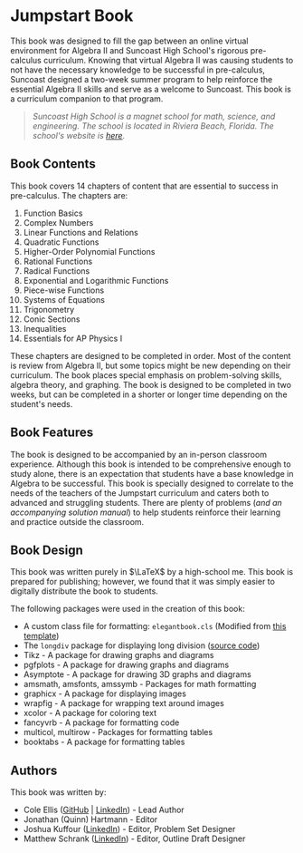 # Jumpstart Book

This book was designed to fill the gap between an online virtual environment for Algebra II and Suncoast High School's rigorous pre-calculus curriculum.  Knowing that virtual Algebra II was causing students to not have the necessary knowledge to be successful in pre-calculus, Suncoast designed a two-week summer program to help reinforce the essential Algebra II skills and serve as a welcome to Suncoast.  This book is a curriculum companion to that program.

> *Suncoast High School is a magnet school for math, science, and engineering.  The school is located in Riviera Beach, Florida.  The school's website is [here](http://www.suh.palmbeachschools.org/).*

## Book Contents

This book covers 14 chapters of content that are essential to success in pre-calculus.  The chapters are:
1. Function Basics
2. Complex Numbers
3. Linear Functions and Relations
4. Quadratic Functions
5. Higher-Order Polynomial Functions
6. Rational Functions
7. Radical Functions
8. Exponential and Logarithmic Functions
9. Piece-wise Functions
10. Systems of Equations
11. Trigonometry
12. Conic Sections
13. Inequalities
14. Essentials for AP Physics I

These chapters are designed to be completed in order. Most of the content is review from Algebra II, but some topics might be new depending on their curriculum.  The book places special emphasis on problem-solving skills, algebra theory, and graphing.  The book is designed to be completed in two weeks, but can be completed in a shorter or longer time depending on the student's needs.

## Book Features

The book is designed to be accompanied by an in-person classroom experience.  Although this book is intended to be comprehensive enough to study alone, there is an expectation that students have a base knowledge in Algebra to be successful.  This book is specially designed to correlate to the needs of the teachers of the Jumpstart curriculum and caters both to advanced and struggling students.  There are plenty of problems (*and an accompanying solution manual*) to help students reinforce their learning and practice outside the classroom.

## Book Design

This book was written purely in $\LaTeX$ by a high-school me.  This book is prepared for publishing; however, we found that it was simply easier to digitally distribute the book to students.

The following packages were used in the creation of this book:
* A custom class file for formatting: `elegantbook.cls` (Modified from [this template](https://github.com/ElegantLaTeX/ElegantLaTeX/blob/master/elegantbook.cls))
* The `longdiv` package for displaying long division ([source code](https://www.ctan.org/pkg/longdiv))
* Tikz - A package for drawing graphs and diagrams
* pgfplots - A package for drawing graphs and diagrams
* Asymptote - A package for drawing 3D graphs and diagrams
* amsmath, amsfonts, amssymb - Packages for math formatting
* graphicx - A package for displaying images
* wrapfig - A package for wrapping text around images
* xcolor - A package for coloring text
* fancyvrb - A package for formatting code
* multicol, multirow - Packages for formatting tables
* booktabs - A package for formatting tables

## Authors

This book was written by:
* Cole Ellis ([GitHub](https://github.com/thecae) | [LinkedIn](https://linkedin.com/in/cole-ellis/2024)) - Lead Author
* Jonathan (Quinn) Hartmann - Editor
* Joshua Kuffour ([LinkedIn](https://www.linkedin.com/in/joshuacurtisnkuffour/)) - Editor, Problem Set Designer
* Matthew Schrank ([LinkedIn](https://www.linkedin.com/in/matthewbschrank/)) - Editor, Outline Draft Designer
